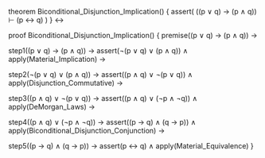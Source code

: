 theorem Biconditional_Disjunction_Implication() {
  assert(
    ((p ∨ q) → (p ∧ q)) ⊢ (p ↔ q)
  )
} ↔

proof Biconditional_Disjunction_Implication() {
  premise((p ∨ q) → (p ∧ q)) →
  
  step1((p ∨ q) → (p ∧ q)) →
  assert(¬(p ∨ q) ∨ (p ∧ q)) ∧
  apply(Material_Implication) →
  
  step2(¬(p ∨ q) ∨ (p ∧ q)) →
  assert((p ∧ q) ∨ ¬(p ∨ q)) ∧
  apply(Disjunction_Commutative) →
  
  step3((p ∧ q) ∨ ¬(p ∨ q)) →
  assert((p ∧ q) ∨ (¬p ∧ ¬q)) ∧
  apply(DeMorgan_Laws) →
  
  step4((p ∧ q) ∨ (¬p ∧ ¬q)) →
  assert((p → q) ∧ (q → p)) ∧
  apply(Biconditional_Disjunction_Conjunction) →
  
  step5((p → q) ∧ (q → p)) →
  assert(p ↔ q) ∧
  apply(Material_Equivalence)
}